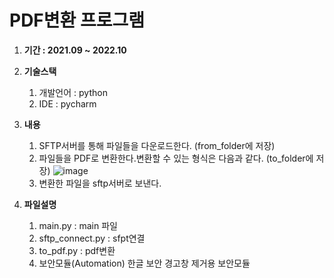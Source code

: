 # PDF변환 프로그램

1. **기간 : 2021.09 ~ 2022.10** 

2. **기술스택**
    1. 개발언어 : python
    2. IDE : pycharm
 
3. **내용**
    1. SFTP서버를 통해 파일들을 다운로드한다. (from_folder에 저장)
    2. 파일들을 PDF로 변환한다.변환할 수 있는 형식은 다음과 같다. (to_folder에 저장)
    ![image](https://user-images.githubusercontent.com/50386280/196077412-5016985a-47cd-4bbd-a521-0d7b99cd0c3e.png)
    3. 변환한 파일을 sftp서버로 보낸다.  

4. **파일설명**
    1. main.py : main 파일  
    2. sftp_connect.py : sfpt연결
    3. to_pdf.py : pdf변환
    4. 보안모듈(Automation) 한글 보안 경고창 제거용 보안모듈  

